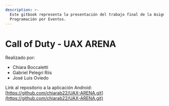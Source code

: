 ```yaml
---
description: >-
  Este gitbook representa la presentación del trabajo final de la Asignatura de
  Programación por Eventos.
---
```


# Call of Duty - UAX ARENA

Realizado por:

* Chiara Boccaletti
* Gabriel Pelegri Riis
* José Luis Oviedo

Link al repositorio a la aplicación Android: [https://github.com/chiarab22/UAX-ARENA.git](https://github.com/chiarab22/UAX-ARENA.git)
